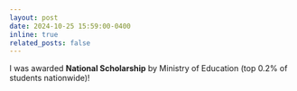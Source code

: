 ```yaml
---
layout: post
date: 2024-10-25 15:59:00-0400
inline: true
related_posts: false
---
```


I was awarded **National Scholarship** by Ministry of Education (top 0.2% of students nationwide)!
